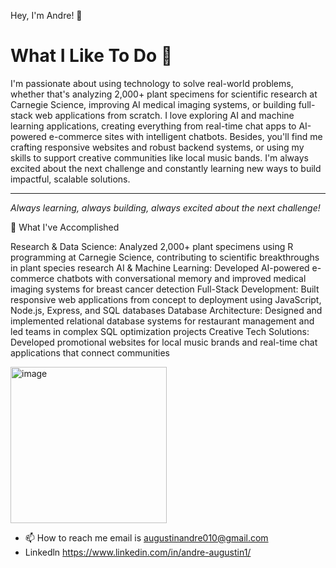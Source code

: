 Hey, I'm Andre! 👋

# What I Like To Do 🚀

I'm passionate about using technology to solve real-world problems, whether that's analyzing 2,000+ plant specimens for scientific research at Carnegie Science, improving AI medical imaging systems, or building full-stack web applications from scratch. I love exploring AI and machine learning applications, creating everything from real-time chat apps to AI-powered e-commerce sites with intelligent chatbots. Besides, you'll find me crafting responsive websites and robust backend systems, or using my skills to support creative communities like local music bands. I'm always excited about the next challenge and constantly learning new ways to build impactful, scalable solutions.

---

*Always learning, always building, always excited about the next challenge!*

🎯 What I've Accomplished 

Research & Data Science: Analyzed 2,000+ plant specimens using R programming at Carnegie Science, contributing to scientific breakthroughs in plant species research
AI & Machine Learning: Developed AI-powered e-commerce chatbots with conversational memory and improved medical imaging systems for breast cancer detection
Full-Stack Development: Built responsive web applications from concept to deployment using JavaScript, Node.js, Express, and SQL databases
Database Architecture: Designed and implemented relational database systems for restaurant management and led teams in complex SQL optimization projects
Creative Tech Solutions: Developed promotional websites for local music brands and real-time chat applications that connect communities

<img width="250" height="250" alt="image" src="https://github.com/user-attachments/assets/dec841f5-5906-4974-aa57-343bc9c13d2e" /> 



- 📫 How to reach me email is  augustinandre010@gmail.com
- Linkedln https://www.linkedin.com/in/andre-augustin1/

<!---
AAugusitn2542/AAugusitn2542 is a ✨ special ✨ repository because its `README.md` (this file) appears on your GitHub profile.
You can click the Preview link to take a look at your changes.
--->
